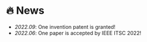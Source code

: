 # 🔥 News
- *2022.09*: One invention patent is granted!
- *2022.06*: One paper is accepted by IEEE ITSC 2022!
